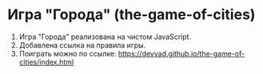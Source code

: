 # Игра "Города" (the-game-of-cities)
1. Игра "Города" реализована на чистом JavaScript.
2. Добавлена ссылка на правила игры.
3. Поиграть можно по ссылке: https://devvad.github.io/the-game-of-cities/index.html
